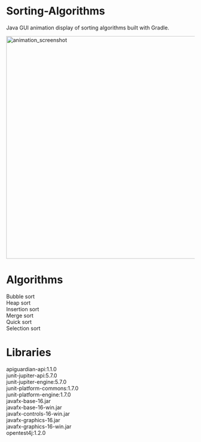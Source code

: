 # Sorting-Algorithms
Java GUI animation display
 of sorting algorithms built with Gradle.
 
<img width="594" alt="animation_screenshot" src="https://github.com/anthony-s-flath/Sorting-Algorithms/assets/123764940/660f6f6d-861a-4633-8511-7d11690ba555">

# Algorithms
Bubble sort  
Heap sort  
Insertion sort  
Merge sort  
Quick sort  
Selection sort  

# Libraries
apiguardian-api:1.1.0  
junit-jupiter-api:5.7.0  
junit-jupiter-engine:5.7.0  
junit-platform-commons:1.7.0  
junit-platform-engine:1.7.0  
javafx-base-16.jar  
javafx-base-16-win.jar  
javafx-controls-16-win.jar  
javafx-graphics-16.jar  
javafx-graphics-16-win.jar  
opentest4j:1.2.0  
